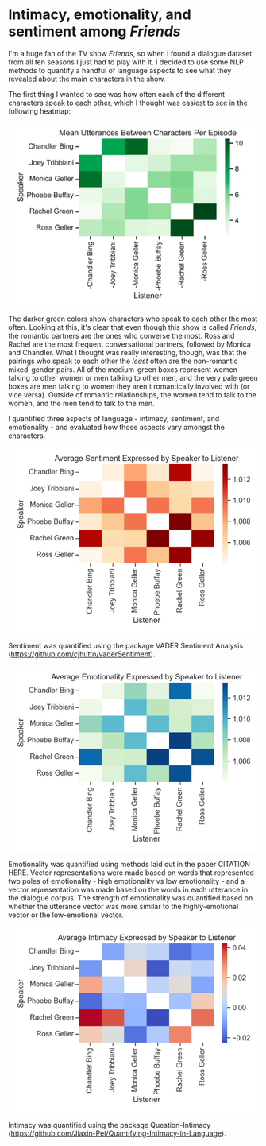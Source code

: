 # Intimacy, emotionality, and sentiment among *Friends*
I'm a huge fan of the TV show *Friends*, so when I found a dialogue dataset from all ten seasons I just had to play with it.  I decided to use some NLP methods to quantify a handful of language aspects to see what they revealed about the main characters in the show. 

The first thing I wanted to see was how often each of the different characters speak to each other, which I thought was easiest to see in the following heatmap:

<p align="center">
  <img src='figures/speaker_count.png' width='500'>
</p>

The darker green colors show characters who speak to each other the most often.  Looking at this, it's clear that even though this show is called *Friends*, the romantic partners are the ones who converse the most.  Ross and Rachel are the most frequent conversational partners, followed by Monica and Chandler.  What I thought was really interesting, though, was that the pairings who speak to each other the *least* often are the non-romantic mixed-gender pairs.  All of the medium-green boxes represent women talking to other women or men talking to other men, and the very pale green boxes are men talking to women they aren't romantically involved with (or vice versa). Outside of romantic relationships, the women tend to talk to the women, and the men tend to talk to the men.

I quantified three aspects of language - intimacy, sentiment, and emotionality - and evaluated how those aspects vary amongst the characters.

<p align="center">
  <img src='figures/sentiment.png' width='500'>
</p>

Sentiment was quantified using the package VADER Sentiment Analysis (https://github.com/cjhutto/vaderSentiment).  

<p align="center">
  <img src='figures/emotionality.png' width='500'>
</p>

Emotionality was quantified using methods laid out in the paper CITATION HERE.  Vector representations were made based on words that represented two poles of emotionality - high emotionality vs low emotionality - and a vector representation was made based on the words in each utterance in the dialogue corpus.  The strength of emotionality was quantified based on whether the utterance vector was more similar to the highly-emotional vector or the low-emotional vector.

<p align="center">
  <img src='figures/intimacy.png' width='500'>
</p>

Intimacy was quantified using the package Question-Intimacy (https://github.com/Jiaxin-Pei/Quantifying-Intimacy-in-Language).
